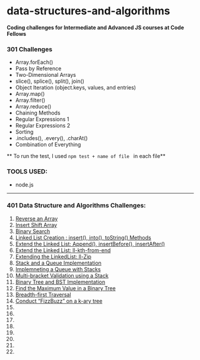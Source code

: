 # data-structures-and-algorithms

**Coding challenges for Intermediate and Advanced JS courses at Code Fellows**

### 301 Challenges

- Array.forEach()
- Pass by Reference
- Two-Dimensional Arrays
- slice(), splice(), split(), join()
- Object Iteration (object.keys, values, and entries)
- Array.map()
- Array.filter()
- Array.reduce()
- Chaining Methods
- Regular Expressions 1
- Regular Expressions 2
- Sorting
- .includes(), .every(), .charAt()
- Combination of Everything

** To run the test, I used `npm test + name of file ` in each file**

### TOOLS USED:
- node.js


---------------------------------------------------------

### 401 Data Structure and Algorithms Challenges:

1. [Reverse an Array](data-structures/reverseArray)
2. [Insert Shift Array](data-structures/arrayShift)
3. [Binary Search](data-structures/arrayBinarySearch)
4. [Linked List Creation : insert(), into(), toString() Methods](data-structures/linkedList)
5. [Extend the Linked List: Append(), insertBefore(), insertAfter() ](data-structures/linkedList)
6. [Extend the Linked List: ll-kth-from-end](data-structures/linkedList)
7. [Extending the LinkedList: ll-Zip](data-structures/linkedList)
8. [Stack and a Queue Implementation](data-structures/stacksAndQueues)
9. [Implemneting a Queue with Stacks](data-structures/queueWithStacks)
10. [Multi-bracket Validation using a Stack](data-structures/multiBracketValidation)
11. [Binary Tree and BST Implementation](data-structures/tree)
12. [Find the Maximum Value in a Binary Tree](data-structures/find-maximum-binary-tree)
13. [Breadth-first Traversal](data-structures/breadth-first)
14. [Conduct “FizzBuzz” on a k-ary tree](data-structures/fizzBuzzTree)
15. []()
16. []()
17. []()
18. []()
19. []()
20. []()
21. []()
22. []()




